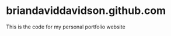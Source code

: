briandaviddavidson.github.com
=============================
This is the code for my personal portfolio website
